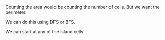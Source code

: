 Counting the area would be counting the number of cells. But we want the perimeter.

We can do this using DFS or BFS.

We can start at any of the island cells.
